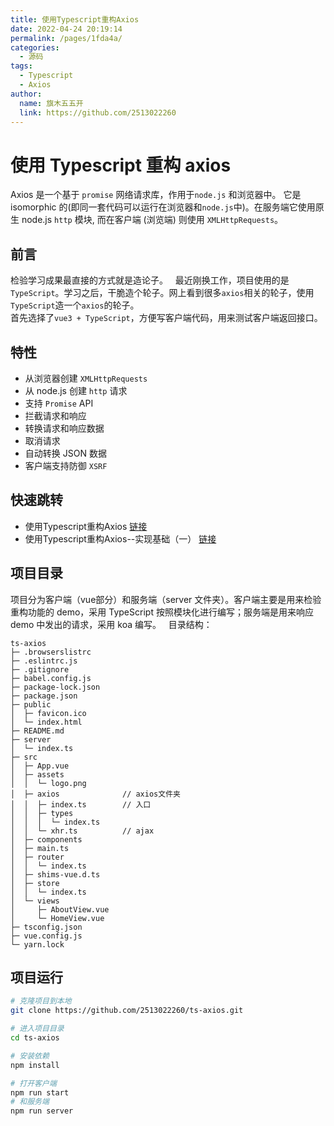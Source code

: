 ```yaml
---
title: 使用Typescript重构Axios
date: 2022-04-24 20:19:14
permalink: /pages/1fda4a/
categories:
  - 源码
tags:
  - Typescript
  - Axios
author: 
  name: 旗木五五开
  link: https://github.com/2513022260
---
```


# 使用 Typescript 重构 axios

Axios 是一个基于 `promise` 网络请求库，作用于`node.js` 和浏览器中。 它是 isomorphic 的(即同一套代码可以运行在浏览器和`node.js`中)。在服务端它使用原生 node.js `http` 模块, 而在客户端 (浏览端) 则使用 `XMLHttpRequests`。
<!-- more -->

## 前言

检验学习成果最直接的方式就是造论子。  
最近刚换工作，项目使用的是`TypeScript`。学习之后，干脆造个轮子。网上看到很多`axios`相关的轮子，使用`TypeScript`造一个`axios`的轮子。  
首先选择了`vue3 + TypeScript`，方便写客户端代码，用来测试客户端返回接口。

## 特性

- 从浏览器创建 `XMLHttpRequests`
- 从 node.js 创建 `http` 请求
- 支持 `Promise` API
- 拦截请求和响应
- 转换请求和响应数据
- 取消请求
- 自动转换 JSON 数据
- 客户端支持防御 `XSRF`

## 快速跳转
- 使用Typescript重构Axios [链接](/pages/1fda4a/)
- 使用Typescript重构Axios--实现基础（一） [链接](/pages/7feef0/)

## 项目目录

项目分为客户端（vue部分）和服务端（server 文件夹）。客户端主要是用来检验重构功能的 demo，采用 TypeScript 按照模块化进行编写；服务端是用来响应 demo 中发出的请求，采用 koa 编写。  
目录结构：

```
ts-axios
├─ .browserslistrc
├─ .eslintrc.js
├─ .gitignore
├─ babel.config.js
├─ package-lock.json
├─ package.json
├─ public
│  ├─ favicon.ico
│  └─ index.html
├─ README.md
├─ server
│  └─ index.ts
├─ src
│  ├─ App.vue
│  ├─ assets
│  │  └─ logo.png
│  ├─ axios              // axios文件夹
│  │  ├─ index.ts        // 入口
│  │  ├─ types
│  │  │  └─ index.ts
│  │  └─ xhr.ts          // ajax
│  ├─ components
│  ├─ main.ts
│  ├─ router
│  │  └─ index.ts
│  ├─ shims-vue.d.ts
│  ├─ store
│  │  └─ index.ts
│  └─ views
│     ├─ AboutView.vue
│     └─ HomeView.vue
├─ tsconfig.json
├─ vue.config.js
└─ yarn.lock
```

## 项目运行

```bash
# 克隆项目到本地
git clone https://github.com/2513022260/ts-axios.git

# 进入项目目录
cd ts-axios

# 安装依赖
npm install

# 打开客户端
npm run start
# 和服务端
npm run server
```

